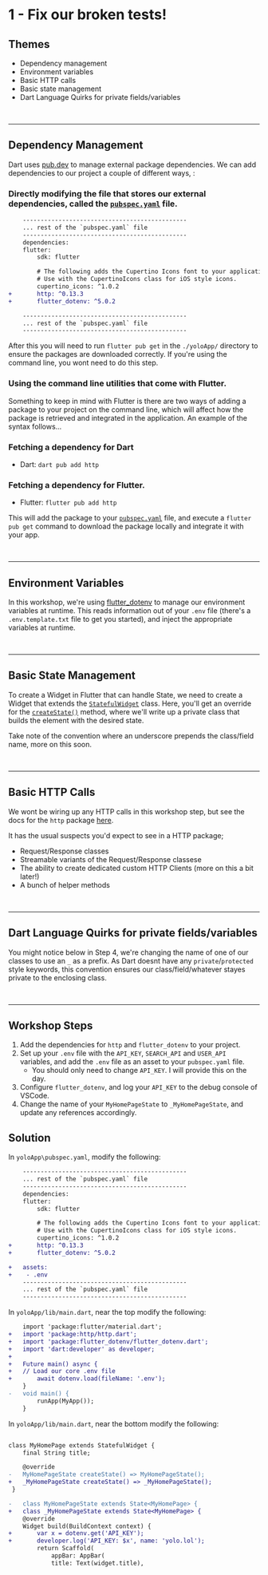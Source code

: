 # 1 - Fix our broken tests!

## Themes

- Dependency management
- Environment variables
- Basic HTTP calls
- Basic state management
- Dart Language Quirks for private fields/variables

<br/>

---

## Dependency Management

Dart uses [pub.dev](https://pub.dev/) to manage external package dependencies. We can add dependencies to our project a couple of different ways, :

### Directly modifying the file that stores our external dependencies, called the [`pubspec.yaml`](https://flutter.dev/docs/development/tools/pubspec) file.

```diff
    ----------------------------------------------
    ... rest of the `pubspec.yaml` file
    ----------------------------------------------
    dependencies:
    flutter:
        sdk: flutter

        # The following adds the Cupertino Icons font to your application.
        # Use with the CupertinoIcons class for iOS style icons.
        cupertino_icons: ^1.0.2
+       http: ^0.13.3
+       flutter_dotenv: ^5.0.2

    ----------------------------------------------
    ... rest of the `pubspec.yaml` file
    ----------------------------------------------
```

After this you will need to run `flutter pub get` in the `./yoloApp/` directory to ensure the packages are downloaded correctly. If you're using the command line, you wont need to do this step.

### Using the command line utilities that come with Flutter.

Something to keep in mind with Flutter is there are two ways of adding a package to your project on the command line, which will affect how the package is retrieved and integrated in the application. An example of the syntax follows...

### Fetching a dependency for Dart

- Dart: `dart pub add http`

### Fetching a dependency for Flutter.

- Flutter: `flutter pub add http`

This will add the package to your [`pubspec.yaml`](https://flutter.dev/docs/development/tools/pubspec) file, and execute a `flutter pub get` command to download the package locally and integrate it with your app.

<br/>

---

## Environment Variables

In this workshop, we're using [flutter_dotenv](https://pub.dev/packages/flutter_dotenv) to manage our environment variables at runtime. This reads information out of your `.env` file (there's a `.env.template.txt` file to get you started), and inject the appropriate variables at runtime.

<br/>

---

## Basic State Management

To create a Widget in Flutter that can handle State, we need to create a Widget that extends the [`StatefulWidget`](https://api.flutter.dev/flutter/widgets/StatefulWidget-class.html) class. Here, you'll get an override for the [`createState()`](https://api.flutter.dev/flutter/widgets/StatefulWidget/createState.html) method, where we'll write up a private class that builds the element with the desired state.

Take note of the convention where an underscore prepends the class/field name, more on this soon.

<br/>

---

## Basic HTTP Calls

We wont be wiring up any HTTP calls in this workshop step, but see the docs for the `http` package [here](https://pub.dev/documentation/http/latest/http/http-library.html).

It has the usual suspects you'd expect to see in a HTTP package;

- Request/Response classes
- Streamable variants of the Request/Response classese
- The ability to create dedicated custom HTTP Clients (more on this a bit later!)
- A bunch of helper methods

<br/>

---

## Dart Language Quirks for private fields/variables

You might notice below in Step 4, we're changing the name of one of our classes to use an `_` as a prefix. As Dart doesnt have any `private`/`protected` style keywords, this convention ensures our class/field/whatever stayes private to the enclosing class.

<br/>

---

## Workshop Steps

1. Add the dependencies for `http` and `flutter_dotenv` to your project.
2. Set up your `.env` file with the `API_KEY`, `SEARCH_API` and `USER_API` variables, and add the `.env` file as an asset to your `pubspec.yaml` file.
   - You should only need to change `API_KEY`. I will provide this on the day.
3. Configure `flutter_dotenv`, and log your `API_KEY` to the debug console of VSCode.
4. Change the name of your `MyHomePageState` to `_MyHomePageState`, and update any references accordingly.

## Solution

In `yoloApp\pubspec.yaml`, modify the following:

```diff
    ----------------------------------------------
    ... rest of the `pubspec.yaml` file
    ----------------------------------------------
    dependencies:
    flutter:
        sdk: flutter

        # The following adds the Cupertino Icons font to your application.
        # Use with the CupertinoIcons class for iOS style icons.
        cupertino_icons: ^1.0.2
+       http: ^0.13.3
+       flutter_dotenv: ^5.0.2

+   assets:
+    - .env
    ----------------------------------------------
    ... rest of the `pubspec.yaml` file
    ----------------------------------------------
```

In `yoloApp/lib/main.dart`, near the top modify the following:

```diff
    import 'package:flutter/material.dart';
+   import 'package:http/http.dart';
+   import 'package:flutter_dotenv/flutter_dotenv.dart';
+   import 'dart:developer' as developer;
+
+   Future main() async {
+   // Load our core .env file
+       await dotenv.load(fileName: '.env');
    }
-   void main() {
        runApp(MyApp());
    }
```

In `yoloApp/lib/main.dart`, near the bottom modify the following:

```diff

class MyHomePage extends StatefulWidget {
    final String title;

    @override
-   MyHomePageState createState() => MyHomePageState();
+   _MyHomePageState createState() => _MyHomePageState();
 }

-   class MyHomePageState extends State<MyHomePage> {
+   class _MyHomePageState extends State<MyHomePage> {
    @override
    Widget build(BuildContext context) {
+       var x = dotenv.get('API_KEY');
+       developer.log('API_KEY: $x', name: 'yolo.lol');
        return Scaffold(
            appBar: AppBar(
            title: Text(widget.title),
```
